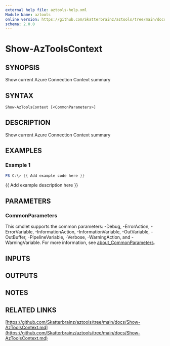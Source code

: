 ```yaml
---
external help file: aztools-help.xml
Module Name: aztools
online version: https://github.com/Skatterbrainz/aztools/tree/main/docs/Show-AzToolsContext.md
schema: 2.0.0
---
```


# Show-AzToolsContext

## SYNOPSIS
Show current Azure Connection Context summary

## SYNTAX

```
Show-AzToolsContext [<CommonParameters>]
```

## DESCRIPTION
Show current Azure Connection Context summary

## EXAMPLES

### Example 1
```powershell
PS C:\> {{ Add example code here }}
```

{{ Add example description here }}

## PARAMETERS

### CommonParameters
This cmdlet supports the common parameters: -Debug, -ErrorAction, -ErrorVariable, -InformationAction, -InformationVariable, -OutVariable, -OutBuffer, -PipelineVariable, -Verbose, -WarningAction, and -WarningVariable. For more information, see [about_CommonParameters](http://go.microsoft.com/fwlink/?LinkID=113216).

## INPUTS

## OUTPUTS

## NOTES

## RELATED LINKS

[https://github.com/Skatterbrainz/aztools/tree/main/docs/Show-AzToolsContext.md](https://github.com/Skatterbrainz/aztools/tree/main/docs/Show-AzToolsContext.md)

